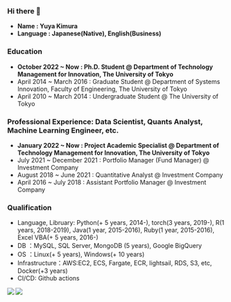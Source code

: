 ### Hi there 👋
- **Name : Yuya Kimura**
- **Language : Japanese(Native), English(Business)**

### Education
- **October 2022 ~ Now : Ph.D. Student @ Department of Technology Management for Innovation, The University of Tokyo**
- April 2014 ~ March 2016 : Graduate Student @ Department of Systems Innovation, Faculty of Engineering, The University of Tokyo
- April 2010 ~ March 2014 : Undergraduate Student @ The University of Tokyo

### Professional Experience: Data Scientist, Quants Analyst, Machine Learning Engineer, etc.
- **January 2022 ~ Now : Project Academic Specialist @ Department of Technology Management for Innovation, The University of Tokyo**
- July 2021 ~ December 2021   : Portfolio Manager (Fund Manager) @ Investment Company
- August 2018 ~ June 2021   : Quantitative Analyst @ Investment Company
- April 2016 ~ July 2018    : Assistant Portfolio Manager @ Investment Company

### Qualification
- Language, Libruary: Python(+ 5 years, 2014-), torch(3 years, 2019-), R(1 years, 2018-2019), Java(1 year, 2015-2016), Ruby(1 year, 2015-2016), Excel VBA(+ 5 years, 2016-)
- DB ：MySQL, SQL Server, MongoDB (5 years), Google BigQuery
- OS ：Linux(+ 5 years), Windows(+ 10 years)
- Infrastructure：AWS:EC2, ECS, Fargate, ECR, lightsail, RDS, S3, etc, Docker(+3 years)
- CI/CD: Github actions

<a href="https://github.com/kimuniiiiiiii/github-readme-stats">
  <img align="left" src="https://github-readme-stats.vercel.app/api?username=kimuniiiiiiii&count_private=true&show_icons=true" />
</a>
<a href="https://github.com/kimuniiiiiiii/github-readme-stats">
  <img align="left" src="https://github-readme-stats.vercel.app/api/top-langs/?username=kimuniiiiiiii" />
</a>
<!--
**kimuniiiiiiii/kimuniiiiiiii** is a ✨ _special_ ✨ repository because its `README.md` (this file) appears on your GitHub profile.

Here are some ideas to get you started:

- 🔭 I’m currently working on ...
- 🌱 I’m currently learning ...
- 👯 I’m looking to collaborate on ...
- 🤔 I’m looking for help with ...
- 💬 Ask me about ...
- 📫 How to reach me: ...
- 😄 Pronouns: ...
- ⚡ Fun fact: ...
-->
